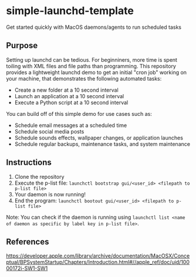 # simple-launchd-template
Get started quickly with MacOS daemons/agents to run scheduled tasks

## Purpose
Setting up launchd can be tedious. For beginniners, more time is spent toiling with XML files and file paths than programming. This repository provides a lightweight launchd demo to get an initial "cron job" working on your machine, that demonstrates the following automated tasks:
- Create a new folder at a 10 second interval
- Launch an application at a 10 second interval
- Execute a Python script at a 10 second interval

You can build off of this simple demo for use cases such as:
- Schedule email messages at a scheduled time 
- Schedule social media posts
- Schedule sounds effects, wallpaper changes, or application launches
- Schedule regular backups, maintenance tasks, and system maintenance

## Instructions
1. Clone the repository
2. Execute the p-list file: `launchctl bootstrap gui/<user_id> <filepath to p-list file>`
3. Your daemon is now running!
4. End the program: `launchctl bootout gui/<user_id> <filepath to p-list file>`

Note: You can check if the daemon is running using `launchctl list <name of daemon as specific by label key in p-list file>`.

## References
https://developer.apple.com/library/archive/documentation/MacOSX/Conceptual/BPSystemStartup/Chapters/Introduction.html#//apple_ref/doc/uid/10000172i-SW1-SW1

